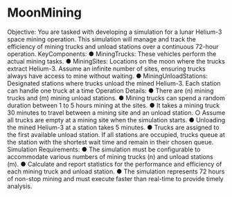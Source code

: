 # MoonMining
Objective:
 You are tasked with developing a simulation for a lunar Helium-3 space mining operation. This
 simulation will manage and track the efficiency of mining trucks and unload stations over a
 continuous 72-hour operation.
 KeyComponents:
 ● MiningTrucks: These vehicles perform the actual mining tasks.
 ● MiningSites: Locations on the moon where the trucks extract Helium-3. Assume an infinite
 number of sites, ensuring trucks always have access to mine without waiting.
 ● MiningUnloadStations: Designated stations where trucks unload the mined Helium-3. Each
 station can handle one truck at a time
Operation Details:
● There are (n) mining trucks and (m) mining unload stations.
● Mining trucks can spend a random duration between 1 to 5 hours mining at the sites.
● It takes a mining truck 30 minutes to travel between a mining site and an unload station.
○ Assume all trucks are empty at a mining site when the simulation starts.
● Unloading the mined Helium-3 at a station takes 5 minutes.
● Trucks are assigned to the first available unload station. If all stations are occupied, trucks
queue at the station with the shortest wait time and remain in their chosen queue.
Simulation Requirements:
● The simulation must be configurable to accommodate various numbers of mining trucks (n)
and unload stations (m).
● Calculate and report statistics for the performance and efficiency of each mining truck and
unload station.
● The simulation represents 72 hours of non-stop mining and must execute faster than
real-time to provide timely analysis.
